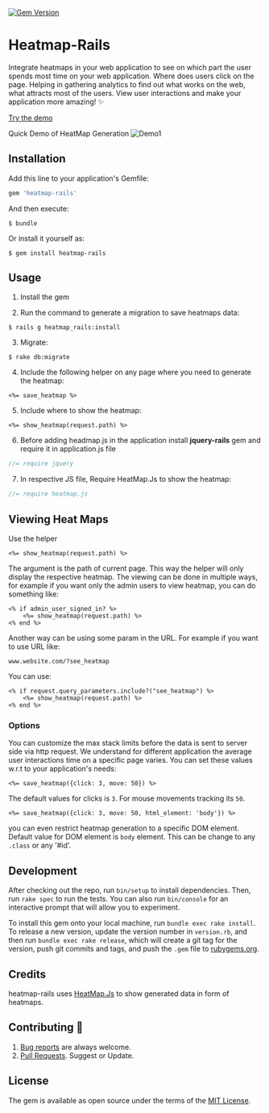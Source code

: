 [![Gem Version](https://badge.fury.io/rb/heatmap-rails.svg)](https://badge.fury.io/rb/heatmap-rails)

# Heatmap-Rails

Integrate heatmaps in your web application to see on which part the user spends most time on your web application. Where does users click on the page.
Helping in gathering analytics to find out what works on the web, what attracts most of the users.
View user interactions and make your application more amazing! :sparkles:

[Try the demo](https://heatmap-rails.herokuapp.com/)

Quick Demo of HeatMap Generation
![Demo1](https://github.com/hassanakram/heatmap-rails-demo/blob/master/heatmap1.gif)

## Installation

Add this line to your application's Gemfile:

```ruby
gem 'heatmap-rails'
```

And then execute:

    $ bundle

Or install it yourself as:

    $ gem install heatmap-rails

## Usage

1. Install the gem

2. Run the command to generate a migration to save heatmaps data:
```console
$ rails g heatmap_rails:install
```

3. Migrate:
```console
$ rake db:migrate
```

4. Include the following helper on any page where you need to generate the heatmap:
```erb
<%= save_heatmap %>
```

5. Include where to show the heatmap:
```erb
<%= show_heatmap(request.path) %>
```
6. Before adding headmap.js in the application install **jquery-rails** gem and require it in application.js file
```js
//= require jquery
```


7. In respective JS file, Require HeatMap.Js to show the heatmap:
```js
//= require heatmap.js
```
## Viewing Heat Maps
Use the helper
```erb
<%= show_heatmap(request.path) %>
```
The argument is the path of current page. This way the helper will only display the respective heatmap.
The viewing can be done in multiple ways, for example if you want only the admin users to view heatmap, you can do something like:

```erb
<% if admin_user_signed_in? %>
    <%= show_heatmap(request.path) %>
<% end %>
```

Another way can be using some param in the URL. For example if you want to use URL like:

```url
www.website.com/?see_heatmap
```

You can use:

```erb
<% if request.query_parameters.include?("see_heatmap") %>
    <%= show_heatmap(request.path) %>
<% end %>
```

### Options

You can customize the max stack limits before the data is sent to server side via http request. We understand for different application the average user interactions time on a specific page varies. You can set these values w.r.t to your application's needs:
```erb
<%= save_heatmap({click: 3, move: 50}) %>
```
The default values for clicks is `3`. For mouse movements tracking its `50`.

```erb
<%= save_heatmap({click: 3, move: 50, html_element: 'body'}) %>
```
you can even restrict heatmap generation to a specific DOM element. Default value for DOM element is `body` element. This can be change to any `.class` or any '#id'.  

## Development

After checking out the repo, run `bin/setup` to install dependencies. Then, run `rake spec` to run the tests. You can also run `bin/console` for an interactive prompt that will allow you to experiment.

To install this gem onto your local machine, run `bundle exec rake install`. To release a new version, update the version number in `version.rb`, and then run `bundle exec rake release`, which will create a git tag for the version, push git commits and tags, and push the `.gem` file to [rubygems.org](https://rubygems.org).

## Credits
heatmap-rails uses [HeatMap.Js](https://www.patrick-wied.at/static/heatmapjs/) to show generated data in form of heatmaps.

## Contributing :construction:

1. [Bug reports](https://github.com/Qbatch/heatmap-rails/issues) are always welcome.
2. [Pull Requests](https://github.com/Qbatch/heatmap-rails/pulls). Suggest or Update.

## License

The gem is available as open source under the terms of the [MIT License](https://opensource.org/licenses/MIT).
